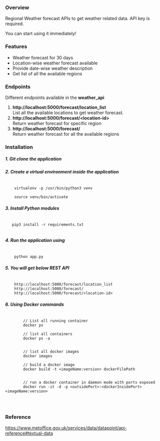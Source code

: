 

### Overview
Regional Weather forecast APIs to get weather related data. API key is required. 

You can start using it immediately!

### Features
- Weather forecast for 30 days
- Location-wise weather forecast available
- Provide date-wise weather description
- Get list of all the available regions

### Endpoints
Different endpoints available in the <b>weather_api</b>
<ol>
    <li><b>http://localhost:5000/forecast/location_list</b>
        <br>
            List all the available locations to get weather forecast.
        <br>
    </li>
    <li>
    <b>http://localhost:5000/forecast/&lt;location-id&gt;</b>
        <br>
            Return weather forecast for specific region 
        <br>
    </li>
    <li>
    <b>http://localhost:5000/forecast/</b>
        <br>
        Return weather forecast for all the available regions
        <br>
    </li>
</ol>

### Installation
##### 1. Git clone the application

##### 2. Create a virtual environment inside the application 

```

    virtualenv -p /usr/bin/python3 venv    

    source venv/bin/activate

```

##### 3. Install Python modules

```

   pip3 install -r requirements.txt 
    
```


##### 4. Run the application using

```

    python app.py

```


##### 5. You will get below REST API

```

    http://localhost:5000/forecast/location_list
    http://localhost:5000/forecast/
    http://localhost:5000/forecast/<location-id>

```

##### 6. Using Docker commands

```
    
        // List all running container
        docker ps

        // list all containers
        docker ps -a


        // list all docker images
        docker images

        // build a docker image
        docker build -t <imageName:version> dockerFilePath

        
        // run a docker container in daemon mode with ports exposed
        docker run -it -d -p <outsidePort>:<dockerInsidePort> <imageName:version>




```


### Reference

https://www.metoffice.gov.uk/services/data/datapoint/api-reference#textual-data
 
